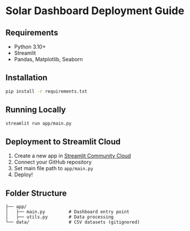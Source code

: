 # Solar Dashboard Deployment Guide

## Requirements
- Python 3.10+
- Streamlit
- Pandas, Matplotlib, Seaborn

## Installation
```bash
pip install -r requirements.txt
```

## Running Locally
```bash
streamlit run app/main.py
```

## Deployment to Streamlit Cloud
1. Create a new app in [Streamlit Community Cloud](https://share.streamlit.io/)
2. Connect your GitHub repository
3. Set main file path to `app/main.py`
4. Deploy!

## Folder Structure
```
├── app/
│   ├── main.py         # Dashboard entry point
│   ├── utils.py        # Data processing
└── data/               # CSV datasets (gitignored)
```